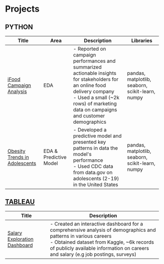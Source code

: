 # Projects

## PYTHON
|         Title                   |  Area     |  Description        | Libraries|
|--------------------------------------|------|----------|-----|
| [iFood Campaign Analysis](https://github.com/DottL/iFoodCampaign) | EDA | - Reported on campaign performances and summarized actionable insights for stakeholders for an online food delivery company <br> - Used a small (~2k rows) of marketing data on campaigns and customer demographics| pandas, matplotlib, seaborn, scikit-learn, numpy|
| [Obesity Trends in Adolescents](https://github.com/DottL/ObesityAdolescents/) | EDA & Predictive Model | - Developed a predictive model and presented key patterns in data the model's performance<br>- Used CDC data from data.gov on adolescents (2-19) in the United States|pandas, matplotlib, seaborn, scikit-learn, numpy|

## [TABLEAU](https://public.tableau.com/app/profile/ly.nguyen7333/vizzes)
|            Title                  |  Description     |
|--------------------------------------|------|
| [Salary Exploration Dashboard](https://public.tableau.com/app/profile/ly.nguyen7333/viz/SimpleSalaryReport/CareerDashboard) | - Created an interactive dashboard for a comprehensive analysis of demographics and patterns in various careers<br>- Obtained dataset from Kaggle, ~6k records of publicly available information on careers and salary (e.g job postings, surveys)|

